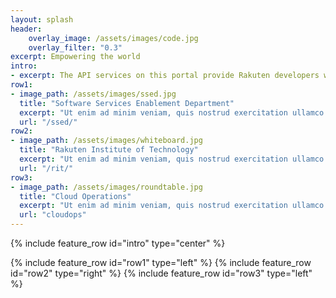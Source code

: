 ```yaml
---
layout: splash
header:
    overlay_image: /assets/images/code.jpg
    overlay_filter: "0.3"
excerpt: Empowering the world
intro:
- excerpt: The API services on this portal provide Rakuten developers with the tools they need to change the world. Lorem ipsum dolor sit amet, consectetur adipiscing elit, sed do eiusmod tempor incididunt ut labore et dolore magna aliqua. Ut enim ad minim veniam, quis nostrud exercitation ullamco laboris nisi ut aliquip ex ea commodo consequat.
row1:
- image_path: /assets/images/ssed.jpg
  title: "Software Services Enablement Department"
  excerpt: "Ut enim ad minim veniam, quis nostrud exercitation ullamco. Lorem ipsum dolor sit amet, consectetur adipiscing elit, sed do eiusmod tempor incididunt ut labore et dolore magna aliqua. Ut enim ad minim veniam, quis nostrud exercitation ullamco laboris nisi ut aliquip ex ea commodo consequat."
  url: "/ssed/"
row2:
- image_path: /assets/images/whiteboard.jpg
  title: "Rakuten Institute of Technology"
  excerpt: "Ut enim ad minim veniam, quis nostrud exercitation ullamco. Lorem ipsum dolor sit amet, consectetur adipiscing elit, sed do eiusmod tempor incididunt ut labore et dolore magna aliqua. Ut enim ad minim veniam, quis nostrud exercitation ullamco laboris nisi ut aliquip ex ea commodo consequat."
  url: "/rit/"
row3:
- image_path: /assets/images/roundtable.jpg
  title: "Cloud Operations"
  excerpt: "Ut enim ad minim veniam, quis nostrud exercitation ullamco. Lorem ipsum dolor sit amet, consectetur adipiscing elit, sed do eiusmod tempor incididunt ut labore et dolore magna aliqua. Ut enim ad minim veniam, quis nostrud exercitation ullamco laboris nisi ut aliquip ex ea commodo consequat."
  url: "cloudops"
---
```


{% include feature_row id="intro" type="center" %}

{% include feature_row id="row1" type="left" %}
{% include feature_row id="row2" type="right" %}
{% include feature_row id="row3" type="left" %}


